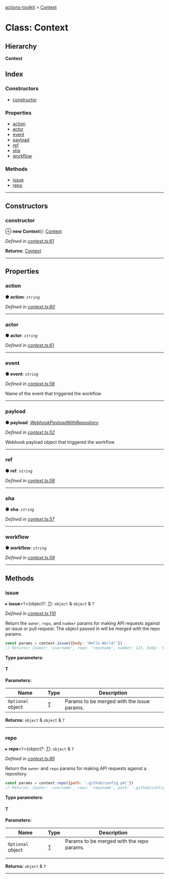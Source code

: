 [actions-toolkit](../README.md) > [Context](../classes/context.md)

# Class: Context

## Hierarchy

**Context**

## Index

### Constructors

* [constructor](context.md#constructor)

### Properties

* [action](context.md#action)
* [actor](context.md#actor)
* [event](context.md#event)
* [payload](context.md#payload)
* [ref](context.md#ref)
* [sha](context.md#sha)
* [workflow](context.md#workflow)

### Methods

* [issue](context.md#issue)
* [repo](context.md#repo)

---

## Constructors

<a id="constructor"></a>

###  constructor

⊕ **new Context**(): [Context](context.md)

*Defined in [context.ts:61](https://github.com/JasonEtco/actions-toolkit/blob/25e3be0/src/context.ts#L61)*

**Returns:** [Context](context.md)

___

## Properties

<a id="action"></a>

###  action

**● action**: *`string`*

*Defined in [context.ts:60](https://github.com/JasonEtco/actions-toolkit/blob/25e3be0/src/context.ts#L60)*

___
<a id="actor"></a>

###  actor

**● actor**: *`string`*

*Defined in [context.ts:61](https://github.com/JasonEtco/actions-toolkit/blob/25e3be0/src/context.ts#L61)*

___
<a id="event"></a>

###  event

**● event**: *`string`*

*Defined in [context.ts:56](https://github.com/JasonEtco/actions-toolkit/blob/25e3be0/src/context.ts#L56)*

Name of the event that triggered the workflow

___
<a id="payload"></a>

###  payload

**● payload**: *[WebhookPayloadWithRepository](../interfaces/webhookpayloadwithrepository.md)*

*Defined in [context.ts:52](https://github.com/JasonEtco/actions-toolkit/blob/25e3be0/src/context.ts#L52)*

Webhook payload object that triggered the workflow

___
<a id="ref"></a>

###  ref

**● ref**: *`string`*

*Defined in [context.ts:58](https://github.com/JasonEtco/actions-toolkit/blob/25e3be0/src/context.ts#L58)*

___
<a id="sha"></a>

###  sha

**● sha**: *`string`*

*Defined in [context.ts:57](https://github.com/JasonEtco/actions-toolkit/blob/25e3be0/src/context.ts#L57)*

___
<a id="workflow"></a>

###  workflow

**● workflow**: *`string`*

*Defined in [context.ts:59](https://github.com/JasonEtco/actions-toolkit/blob/25e3be0/src/context.ts#L59)*

___

## Methods

<a id="issue"></a>

###  issue

▸ **issue**<`T`>(object?: *[T]()*):  `object` & `object` & `T`

*Defined in [context.ts:110](https://github.com/JasonEtco/actions-toolkit/blob/25e3be0/src/context.ts#L110)*

Return the `owner`, `repo`, and `number` params for making API requests against an issue or pull request. The object passed in will be merged with the repo params.

```js
const params = context.issue({body: 'Hello World!'})
// Returns: {owner: 'username', repo: 'reponame', number: 123, body: 'Hello World!'}
```

**Type parameters:**

#### T 
**Parameters:**

| Name | Type | Description |
| ------ | ------ | ------ |
| `Optional` object | [T]() |  Params to be merged with the issue params. |

**Returns:**  `object` & `object` & `T`

___
<a id="repo"></a>

###  repo

▸ **repo**<`T`>(object?: *[T]()*):  `object` & `T`

*Defined in [context.ts:85](https://github.com/JasonEtco/actions-toolkit/blob/25e3be0/src/context.ts#L85)*

Return the `owner` and `repo` params for making API requests against a repository.

```js
const params = context.repo({path: '.github/config.yml'})
// Returns: {owner: 'username', repo: 'reponame', path: '.github/config.yml'}
```

**Type parameters:**

#### T 
**Parameters:**

| Name | Type | Description |
| ------ | ------ | ------ |
| `Optional` object | [T]() |  Params to be merged with the repo params.<br><br> |

**Returns:**  `object` & `T`

___

